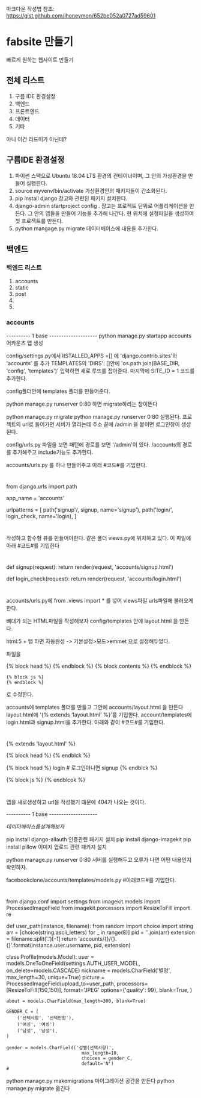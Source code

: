 마크다운 작성법 참조: https://gist.github.com/ihoneymon/652be052a0727ad59601
# fabsite 만들기
빠르게 원하는 웹사이트 만들기

## 전체 리스트
1. 구름 IDE 환경설정
2. 백엔드
3. 프론트엔드 
4. 데이터
5. 기타


아니 이건 리드미가 아닌데?

## 구름IDE 환경설정
1. 파이썬 스택으로 Ubuntu 18.04 LTS 환경의 컨테이너이며, 그 안의 가상환경을 만들어 실행한다.
2. source myvenv/bin/activate 가상환경안의 패키지들이 간소화된다.
3. pip install django 장고와 관련된 패키지 설치한다.
4. django-admin startproject config . 장고는 프로젝트 단위로 어플리케이션을 만든다.
    그 안의 앱들을 만들어 기능을 추가해 나간다. 현 위치에 설정파일을 생성하여 첫 프로젝트를 만든다.
5. python mangage.py migrate 데이터베이스에 내용을 추가한다.

## 백엔드
### 백엔드 리스트
1. accounts
2. static
3. post
4.
5. 

### accounts
---------- 1 base --------------------
python manage.py startapp accounts
어카운츠 앱 생성

config/settings.py에서 IISTALLED_APPS =[] 에 'django.contrib.sites'와 
'accounts' 를 추가
    TEMPLATES의 'DIRS': []안에 'os.path.join(BASE_DIR, 'config', 'templates')'
    입력하면 새로 루뜨를 잡아준다.
    마지막에 SITE_ID = 1 코드를 추가한다.
    
config폴더안에 templates 폴더를 만들어준다.

python manage.py runserver 0:80
하면 migrate하라는 창이뜬다

python manage.py migrate
python manage.py runserver 0:80
실행된다.
프로젝트의 url로 들어가면 서버가 열리는데 주소 끝에 /admin 을 붙이면 로그인창이 생성된다.

config/urls.py 파일을 보면 패턴에 경로를 보면 '/admin'이 있다.
/accounts의 경로를 추가해주고 include기능도 추가한다.

accounts/urls.py 를 하나 만들어주고 아래 #코드#를 기입한다.
#
from django.urls import path

app_name = 'accounts'

urlpatterns = [
    path('signup'/, signup, name='signup'),
    path('login/', login_check, name='login),
]
#

작성하고 함수형 뷰를 만들어야한다.
같은 폴더 views.py에 위치하고 있다.
이 파일에 아래 #코드#를 기입한다
#
def signup(request):
    return render(request, 'accounts/signup.html')


def login_check(request):
    return render(request, 'accounts/login.html')
#

accounts/urls.py에
from .views import * 를 넣어
views파일 urls파일에 불러오게 한다.

뼈대가 되는 HTML파일을 작성해보자
config/templates 안에 layout.html 을 만든다.

html:5 + 탭 하면 자동완성 -> 기본설정>모드>emmet 으로 설정해두었다.

파일을
<!DOCTYPE html>
<html lang="en">
<head>
    <meta charset="UTF-8">
    <title>Document</title>
    {% block head %}
    {% endblock %}
    
    
    
    
    
</head>
<body>
    {% block contents %}
    {% endblock %}




    {% block js %}
    {% endblock %}


    
</body>
</html>
로 수정한다.

accounts에 templates 폴더를 만들고 그안에 accounts/layout.html 을 만든다
layout.html에 '{% extends 'layout.html' %}'를 기입한다.
account/templates에 login.html과 signup.html을 추가한다.
아래와 같이 #코드#를 기입한다.
#
{% extends 'layout.html' %}

{% block head %}
{% endblck %}

{% block head %}
login # 로그인아니면 signup
{% endblck %}

{% block js %}
{% endblcok %}

#

앱을 새로생성하고 url을 작성했기 떄문에 404가 나오는 것이다.


---------- 1 base --------------------

$데이터 베이스를 설계해보자$

pip install django-allauth
인증관련 패키지 설치
pip install django-imagekit
pip install pillow
이미지 업로드 관련 패키지 설치

python manage.py runserver 0:80
서버를 실행해두고 오류가 나면 어떤 내용인지 확인하자.

facebookclone/accounts/templates/models.py #아래코드#를 기입한다.
#
from django.conf import settings
from imagekit.models import ProcessedImageField
from imagekit.porcessors import ResizeToFill
import re


def user_path(instance, filename):
    from random import choice
    import string
    arr = [choice(string.ascii_letters) for _ in range(8)]
    pid = ''.join(arr)
    extension = filename.split('.')[-1]
    return 'accounts/{}/{}.{}'.format(instance.user.username, pid, extension)


class Profile(models.Model):
    user = models.OneToOneField(settings.AUTH_USER_MODEL, 
                                on_delete=models.CASCADE)
    nickname = models.CharField('별명', max_length=30, unique=True)
    picture = ProcessedImageField(upload_to=user_path,
                                    processors=[ResizeToFill(150,150)],
                                    format='JPEG'
                                    options={'quality': 99},
                                    blank=True,
                       )
    
    about = models.CharField(max_length=300, blank=True)
    
    GENDER_C = (
        ('선택사항', '선택안함'),
        ('여성', '여성')
        ('남성', '남성'),
    )
    
    gender = models.CharField('성별(선택사항)',
                                max_length=10,
                                choices = gender_C,
                                default='N')
    #
    
python manage.py makemigrations
마이그레이션 공간을 만든다
python manage.py migrate
옮긴다
